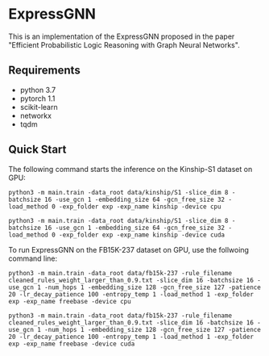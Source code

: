 # ExpressGNN

This is an implementation of the ExpressGNN proposed in the paper "Efficient Probabilistic Logic Reasoning with Graph Neural Networks".

## Requirements
- python 3.7
- pytorch 1.1
- scikit-learn
- networkx
- tqdm

## Quick Start
The following command starts the inference on the Kinship-S1 dataset on GPU:
```
python3 -m main.train -data_root data/kinship/S1 -slice_dim 8 -batchsize 16 -use_gcn 1 -embedding_size 64 -gcn_free_size 32 -load_method 0 -exp_folder exp -exp_name kinship -device cpu

python3 -m main.train -data_root data/kinship/S1 -slice_dim 8 -batchsize 16 -use_gcn 1 -embedding_size 64 -gcn_free_size 32 -load_method 0 -exp_folder exp -exp_name kinship -device cuda
```

To run ExpressGNN on the FB15K-237 dataset on GPU, use the follwoing command line:
```
python3 -m main.train -data_root data/fb15k-237 -rule_filename cleaned_rules_weight_larger_than_0.9.txt -slice_dim 16 -batchsize 16 -use_gcn 1 -num_hops 1 -embedding_size 128 -gcn_free_size 127 -patience 20 -lr_decay_patience 100 -entropy_temp 1 -load_method 1 -exp_folder exp -exp_name freebase -device cpu

python3 -m main.train -data_root data/fb15k-237 -rule_filename cleaned_rules_weight_larger_than_0.9.txt -slice_dim 16 -batchsize 16 -use_gcn 1 -num_hops 1 -embedding_size 128 -gcn_free_size 127 -patience 20 -lr_decay_patience 100 -entropy_temp 1 -load_method 1 -exp_folder exp -exp_name freebase -device cuda
```
